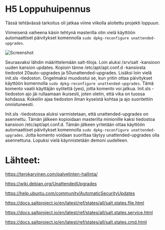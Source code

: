 # H5 Loppuhuipennus

Tässä tehtävässä tarkoitus oli jatkaa viime viikolla aloitettu projekti loppuun. 

Viimeisenä vaiheena käsin tehtynä masterilla otin vielä käyttöön automaattiset päivitykset komennolla `sudo dpkg-reconfigure unattended-upgrades`. 

![Screenshot](https://github.com/user-attachments/assets/91ea8fa8-553d-4980-94db-50442ed94902)

Seuraavaksi lähdin määrittelemään salt-tiloja. Loin aluksi /srv/salt -kansioon uuden kansion updates. Kopioin tänne /etc/apt/apt.conf.d -kansiosta tiedostot 20auto-upgrades
ja 50unattended-upgrades. Lisäksi loin vielä init.sls -tiedoston. Ongelmaksi muodostui se, kun yritin ottaa päivitykset käyttöön komennolla `sudo dpkg-reconfigure unattended-upgrades`. Tämä komento vaatii käyttäjän syötettä (yes), jotta komento voi jatkua. Init.sls -tiedoston ajo jäi rullaamaan ikuisesti, joten oletin, että vika on tuossa kohdassa. Kokeilin ajaa tiedoston ilman kyseistä kohtaa ja ajo suoritettiin onnistuneesti. 

Init.sls -tiedostossa aluksi varmistetaan, että unattended-upgrades on asennettu. Tämän jälkeen kopioidaan masterilta minionille kaksi tiedostoa kansioon /etc/apt/apt.conf.d. Tämän jälkeen yritetään ottaa käyttöön automaattiset päivitykset komennolla `sudo dpkg-reconfigure unattended-upgrades`. Jotta komento voidaan suorittaa täytyy unattended-upgrades olla asennettuna. Lopuksi vielä käynnistetään demoni uudelleen.

# Lähteet:

https://terokarvinen.com/palvelinten-hallinta/

https://wiki.debian.org/UnattendedUpgrades

https://help.ubuntu.com/community/AutomaticSecurityUpdates

https://docs.saltproject.io/en/latest/ref/states/all/salt.states.file.html

https://docs.saltproject.io/en/latest/ref/states/all/salt.states.service.html

https://docs.saltproject.io/en/latest/ref/states/all/salt.states.cmd.html


